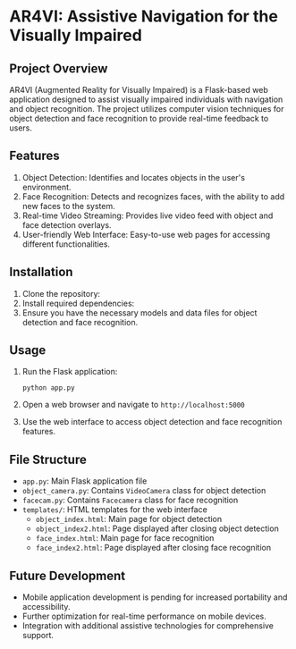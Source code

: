 # AR4VI: Assistive Navigation for the Visually Impaired

## Project Overview

AR4VI (Augmented Reality for Visually Impaired) is a Flask-based web application designed to assist visually impaired individuals with navigation and object recognition. The project utilizes computer vision techniques for object detection and face recognition to provide real-time feedback to users.

## Features

1. Object Detection: Identifies and locates objects in the user's environment.
2. Face Recognition: Detects and recognizes faces, with the ability to add new faces to the system.
3. Real-time Video Streaming: Provides live video feed with object and face detection overlays.
4. User-friendly Web Interface: Easy-to-use web pages for accessing different functionalities.

## Installation

1. Clone the repository:
2. Install required dependencies:
3. Ensure you have the necessary models and data files for object detection and face recognition.

## Usage

1. Run the Flask application:
   ```
   python app.py
   ```

2. Open a web browser and navigate to `http://localhost:5000`

3. Use the web interface to access object detection and face recognition features.

## File Structure

- `app.py`: Main Flask application file
- `object_camera.py`: Contains `VideoCamera` class for object detection
- `facecam.py`: Contains `Facecamera` class for face recognition
- `templates/`: HTML templates for the web interface
  - `object_index.html`: Main page for object detection
  - `object_index2.html`: Page displayed after closing object detection
  - `face_index.html`: Main page for face recognition
  - `face_index2.html`: Page displayed after closing face recognition

## Future Development

- Mobile application development is pending for increased portability and accessibility.
- Further optimization for real-time performance on mobile devices.
- Integration with additional assistive technologies for comprehensive support.

